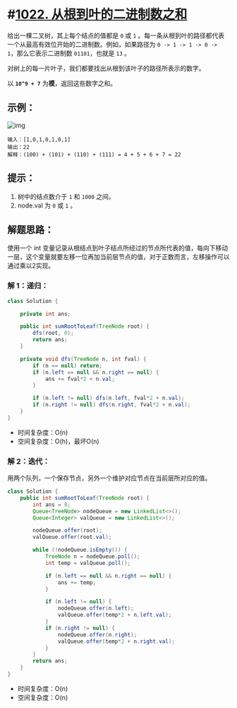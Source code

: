 # #[1022. 从根到叶的二进制数之和](https://leetcode-cn.com/problems/sum-of-root-to-leaf-binary-numbers/)

给出一棵二叉树，其上每个结点的值都是 `0` 或 `1` 。每一条从根到叶的路径都代表一个从最高有效位开始的二进制数。例如，如果路径为 `0 -> 1 -> 1 -> 0 -> 1`，那么它表示二进制数 `01101`，也就是 `13` 。

对树上的每一片叶子，我们都要找出从根到该叶子的路径所表示的数字。

以 **`10^9 + 7`** 为**模**，返回这些数字之和。

## 示例：

![img](https://assets.leetcode-cn.com/aliyun-lc-upload/uploads/2019/04/05/sum-of-root-to-leaf-binary-numbers.png)

```
输入：[1,0,1,0,1,0,1]
输出：22
解释：(100) + (101) + (110) + (111) = 4 + 5 + 6 + 7 = 22
```

## 提示：

1. 树中的结点数介于 `1` 和 `1000` 之间。
2. node.val 为 `0` 或 `1` 。

## 解题思路：

使用一个 int 变量记录从根结点到叶子结点所经过的节点所代表的值，每向下移动一层，这个变量就要左移一位再加当前层节点的值，对于正数而言，左移操作可以通过乘以2实现。

### 解 1：递归：

~~~java
class Solution {

    private int ans;

    public int sumRootToLeaf(TreeNode root) {
        dfs(root, 0);
        return ans;
    }

    private void dfs(TreeNode n, int fval) {
        if (n == null) return;
        if (n.left == null && n.right == null) {
            ans += fval*2 + n.val;
        }

        if (n.left != null) dfs(n.left, fval*2 + n.val);
        if (n.right != null) dfs(n.right, fval*2 + n.val);
    }
}
~~~

- 时间复杂度：O(n)
- 空间复杂度：O(h)，最坏O(n)

### 解 2：迭代：

用两个队列，一个保存节点，另外一个维护对应节点在当前层所对应的值。

~~~java
class Solution {
    public int sumRootToLeaf(TreeNode root) {
        int ans = 0;
        Queue<TreeNode> nodeQueue = new LinkedList<>();
        Queue<Integer> valQueue = new LinkedList<>();

        nodeQueue.offer(root);
        valQueue.offer(root.val);

        while (!nodeQueue.isEmpty()) {
            TreeNode n = nodeQueue.poll();
            int temp = valQueue.poll();

            if (n.left == null && n.right == null) {
                ans += temp;
            }

            if (n.left != null) {
                nodeQueue.offer(n.left);
                valQueue.offer(temp*2 + n.left.val);
            }
            if (n.right != null) {
                nodeQueue.offer(n.right);
                valQueue.offer(temp*2 + n.right.val);
            }
        }
        return ans;
    }
}
~~~

- 时间复杂度：O(n)
- 空间复杂度：O(n)